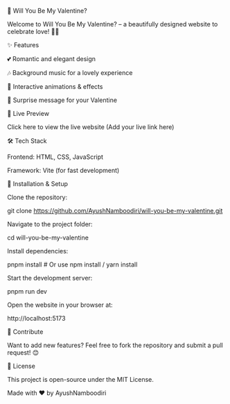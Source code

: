 💖 Will You Be My Valentine?

Welcome to Will You Be My Valentine? – a beautifully designed website to celebrate love! 🌹💌

✨ Features

💕 Romantic and elegant design

🎶 Background music for a lovely experience

🌹 Interactive animations & effects

📩 Surprise message for your Valentine

🚀 Live Preview

Click here to view the live website (Add your live link here)

🛠️ Tech Stack

Frontend: HTML, CSS, JavaScript

Framework: Vite (for fast development)

📂 Installation & Setup

Clone the repository:

git clone https://github.com/AyushNamboodiri/will-you-be-my-valentine.git

Navigate to the project folder:

cd will-you-be-my-valentine

Install dependencies:

pnpm install  # Or use npm install / yarn install

Start the development server:

pnpm run dev

Open the website in your browser at:

http://localhost:5173

💌 Contribute

Want to add new features? Feel free to fork the repository and submit a pull request! 😊

📜 License

This project is open-source under the MIT License.

Made with ❤️ by AyushNamboodiri